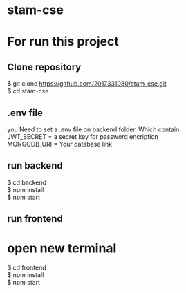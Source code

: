 # stam-cse

# For run this project

## Clone repository

$ git clone https://github.com/2017331080/stam-cse.git
<br>
$ cd stam-cse

## .env file

you Need to set a .env file on backend folder. Which contain
<br>
JWT_SECRET = a secret key for password encription
<br>
MONGODB_URI = Your database link

## run backend

$ cd backend <br>
$ npm install <br>
$ npm start <br>

## run frontend

# open new terminal

$ cd frontend <br>
$ npm install <br>
$ npm start <br>
